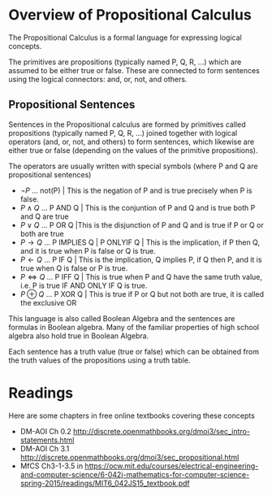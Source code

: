# Overview of Propositional Calculus

The Propositional Calculus is a formal language for expressing logical concepts. 

The primitives are propositions (typically named P, Q, R, ...) which are assumed to be either true or false. 
These are connected to form sentences using the logical connectors: and, or, not, and others. 

## Propositional Sentences
Sentences in the Propositional calculus are formed by primitives called propositions (typically named P, Q, R, ...)
joined together with logical operators (and, or, not, and others) to form sentences, which likewise are either true or false
(depending on the values of the primitive propositions).

The operators are usually written with special symbols (where P and Q are propositional sentences)
* $\neg P$ ...  not(P) |  This is the negation of P and is true precisely when P is false.
* $P \wedge Q$ ... P AND Q | This is the conjuntion of P and Q and is true both P and Q are true
* $P \vee Q$ ... P OR Q |This is the disjunction of P and Q and is true if P or Q or both are true
* $P \rightarrow Q$  ... P IMPLIES Q | P ONLYIF Q | This is the implication, if P then Q, and it is true when P is false or Q is true.
* $P \leftarrow Q$  ... P IF Q | This is the implication, Q implies P, if Q then P, and it is true when Q is false or P is true.
* $P \iff Q$ ... P IFF Q | This is true when P and Q have the same truth value, i.e. P is true IF AND ONLY IF Q is true.
* $P \oplus Q$ ... P XOR Q | This is true if P or Q but not both are true, it is called the exclusive OR

This language is also called Boolean Algebra and the sentences are formulas in Boolean algebra. 
Many of the familiar properties of high school algebra also hold true in Boolean Algebra.

Each sentence has a truth value (true or false) which can be obtained from the truth values of the propositions using a truth table.


# Readings
Here are some chapters in free online textbooks covering these concepts
* DM-AOI Ch 0.2 http://discrete.openmathbooks.org/dmoi3/sec_intro-statements.html
* DM-AOI Ch 3.1 http://discrete.openmathbooks.org/dmoi3/sec_propositional.html
* MfCS Ch3-1-3.5 in  https://ocw.mit.edu/courses/electrical-engineering-and-computer-science/6-042j-mathematics-for-computer-science-spring-2015/readings/MIT6_042JS15_textbook.pdf
